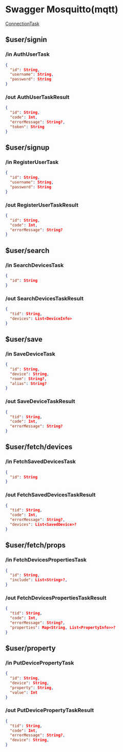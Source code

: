 # Swagger Mosquitto(mqtt)

[ConnectionTask](../common/src/main/kotlin/org/vivlaniv/nexohub/ConnectionTask.kt)

## $user/signin

### /in AuthUserTask

```json lines
{
  "id": String,
  "username": String,
  "password": String
}
```

### /out AuthUserTaskResult

```json lines
{
  "id": String,
  "code": Int,
  "errorMessage": String?,
  "token": String
}
```

## $user/signup

### /in RegisterUserTask

```json lines
{
  "id": String,
  "username": String,
  "password": String
}
```

### /out RegisterUserTaskResult

```json lines
{
  "id": String,
  "code": Int,
  "errorMessage": String?
}
```

## $user/search

### /in SearchDevicesTask

```json lines
{
  "id": String
}
```

### /out SearchDevicesTaskResult

```json lines
{
  "tid": String,
  "devices": List<DeviceInfo>
}
```

## $user/save

### /in SaveDeviceTask

```json lines
{
  "id": String,
  "device": String,
  "room": String?,
  "alias": String?
}
```

### /out SaveDeviceTaskResult

```json lines
{
  "tid": String,
  "code": Int,
  "errorMessage": String?
}
```

## $user/fetch/devices

### /in FetchSavedDevicesTask

```json lines
{
  "id": String
}
```

### /out FetchSavedDevicesTaskResult

```json lines
{
  "tid": String,
  "code": Int,
  "errorMessage": String?,
  "devices": List<SavedDevice>?
}
```

## $user/fetch/props

### /in FetchDevicesPropertiesTask

```json lines
{
  "id": String,
  "include": List<String>?,
}
```

### /out FetchDevicesPropertiesTaskResult

```json lines
{
  "tid": String,
  "code": Int,
  "errorMessage": String?,
  "properties": Map<String, List<PropertyInfo>>?
}
```

## $user/property

### /in PutDevicePropertyTask

```json lines
{
  "id": String,
  "device": String,
  "property": String,
  "value": Int
}
```

### /out PutDevicePropertyTaskResult

```json lines
{
  "tid": String,
  "code": Int,
  "errorMessage": String?,
  "device": String,
}
```
